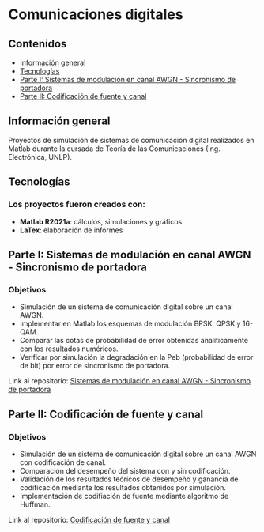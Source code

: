 # Comunicaciones digitales

## Contenidos
* [Información general](#informacion-general)
* [Tecnologías](#technologies)
* [Parte I: Sistemas de modulación en canal AWGN - Sincronismo de portadora](#main-features)
* [Parte II: Codificación de fuente y canal](https://github.com/ivan-svetlich/bookshelf/blob/main/screenshots/README.md)

## Información general
Proyectos de simulación de sistemas de comunicación digital realizados en Matlab durante la cursada de Teoría de las Comunicaciones (Ing. Electrónica, UNLP).

## Tecnologías
### Los proyectos fueron creados con:
* **Matlab R2021a**: cálculos, simulaciones y gráficos
* **LaTex**: elaboración de informes

## Parte I: Sistemas de modulación en canal AWGN - Sincronismo de portadora
### Objetivos
* Simulación de un sistema de comunicación digital sobre un canal AWGN.
* Implementar en Matlab los esquemas de modulación BPSK, QPSK y 16-QAM.
* Comparar las cotas de probabilidad de error obtenidas analíticamente con los resultados numéricos.
* Verificar por simulación la degradación en la Peb (probabilidad de error de bit) por error de sincronismo de portadora.

Link al repositorio: [Sistemas de modulación en canal AWGN - Sincronismo de portadora](https://github.com/ivan-svetlich/digital-communications/tree/main/modulation-and-synchronization)

## Parte II: Codificación de fuente y canal
### Objetivos
* Simulación de un sistema de comunicación digital sobre un canal AWGN con codificación de
canal.
* Comparación del desempeño del sistema con y sin codificación.
* Validación de los resultados teóricos de desempeño y ganancia de codificación mediante los
resultados obtenidos por simulación.
* Implementación de codifiación de fuente mediante algoritmo de Huffman.

Link al repositorio: [Codificación de fuente y canal](https://github.com/ivan-svetlich/digital-communications/tree/main/source-and-channel-encoding)
